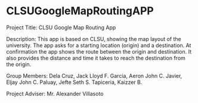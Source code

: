 # CLSUGoogleMapRoutingAPP

Project Title: 
CLSU Google Map Routing App

Description:
This app is based on CLSU, showing the map layout of the university. The app asks for a starting location (origin) and a destination. At confirmation the app shows the route between the origin and destination. It also provides the distance and time it takes to reach the destination from the origin.

Group Members:
Dela Cruz, Jack Lloyd F.
Garcia, Aeron John C.
Javier, Eljay John C.
Paluay, Jefte Seth S.
Tapiceria, Kaizzer B.

Project Adviser:
Mr. Alexander Villasoto
